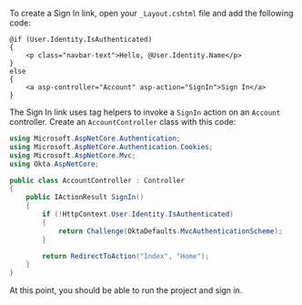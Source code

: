 To create a Sign In link, open your `_Layout.cshtml` file and add the following code:

```cshtml
@if (User.Identity.IsAuthenticated)
{
    <p class="navbar-text">Hello, @User.Identity.Name</p>
}
else
{
    <a asp-controller="Account" asp-action="SignIn">Sign In</a>
}
```

The Sign In link uses tag helpers to invoke a `SignIn` action on an `Account` controller. Create an `AccountController` class with this code:

```csharp
using Microsoft.AspNetCore.Authentication;
using Microsoft.AspNetCore.Authentication.Cookies;
using Microsoft.AspNetCore.Mvc;
using Okta.AspNetCore;

public class AccountController : Controller
{
    public IActionResult SignIn()
    {
        if (!HttpContext.User.Identity.IsAuthenticated)
        {
            return Challenge(OktaDefaults.MvcAuthenticationScheme);
        }

        return RedirectToAction("Index", "Home");
    }
}
```

At this point, you should be able to run the project and sign in.
